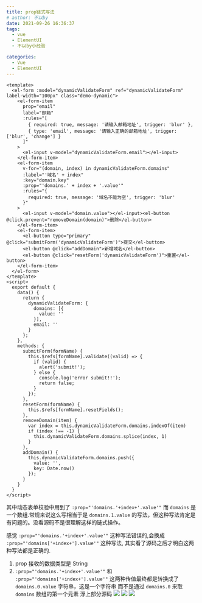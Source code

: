 ```yaml
---
title: prop链式写法
# author: 不以by
date: 2021-09-26 16:36:37
tags: 
  - vue
  - ElementUI
  - 不以by小经验

categories: 
  - Vue
  - ElementUI
---
```

```vue
<template>
  <el-form :model="dynamicValidateForm" ref="dynamicValidateForm" label-width="100px" class="demo-dynamic">
    <el-form-item
      prop="email"
      label="邮箱"
      :rules="[
        { required: true, message: '请输入邮箱地址', trigger: 'blur' },
        { type: 'email', message: '请输入正确的邮箱地址', trigger: ['blur', 'change'] }
      ]"
    >
      <el-input v-model="dynamicValidateForm.email"></el-input>
    </el-form-item>
    <el-form-item
      v-for="(domain, index) in dynamicValidateForm.domains"
      :label="'域名' + index"
      :key="domain.key"
      :prop="'domains.' + index + '.value'"
      :rules="{
        required: true, message: '域名不能为空', trigger: 'blur'
      }"
    >
      <el-input v-model="domain.value"></el-input><el-button @click.prevent="removeDomain(domain)">删除</el-button>
    </el-form-item>
    <el-form-item>
      <el-button type="primary" @click="submitForm('dynamicValidateForm')">提交</el-button>
      <el-button @click="addDomain">新增域名</el-button>
      <el-button @click="resetForm('dynamicValidateForm')">重置</el-button>
    </el-form-item>
  </el-form>
</template>
<script>
  export default {
    data() {
      return {
        dynamicValidateForm: {
          domains: [{
            value: ''
          }],
          email: ''
        }
      };
    },
    methods: {
      submitForm(formName) {
        this.$refs[formName].validate((valid) => {
          if (valid) {
            alert('submit!');
          } else {
            console.log('error submit!!');
            return false;
          }
        });
      },
      resetForm(formName) {
        this.$refs[formName].resetFields();
      },
      removeDomain(item) {
        var index = this.dynamicValidateForm.domains.indexOf(item)
        if (index !== -1) {
          this.dynamicValidateForm.domains.splice(index, 1)
        }
      },
      addDomain() {
        this.dynamicValidateForm.domains.push({
          value: '',
          key: Date.now()
        });
      }
    }
  }
</script>
```

其中动态表单校验中用到了 `:prop="'domains.'+index+'.value'"` 而 `domains` 是一个数组.常规来说这么写相当于是 `domains.1.value` 的写法，但这种写法肯定是有问题的。没看源码不是很理解这样的链式操作。

感觉 `:prop="'domains.'+index+'.value'"` 这种写法错误的,会换成 `:prop="'domains['+index+'].value'"` 这种写法, 其实看了源码之后才明白这两种写法都是正确的.
1. prop 接收的数据类型是 String
2. `:prop="'domains.'+index+'.value'"` 和 `:prop="'domains['+index+'].value'"` 这两种传值最终都是转换成了 `domains.0.value` 字符串，这是一个字符串 而不是通过 `domains.0` 来取 `domains` 数组的第一个元素
浮上部分源码
![](https://cdn.jsdelivr.net/gh/Melanie618/CDN@v1.1/images/ElementUI/El-Form/1502856-20181010162553209-120878951.png?raw=true)
![](https://cdn.jsdelivr.net/gh/Melanie618/CDN@v1.1/images/ElementUI/El-Form/1502856-20181010162743794-1203877402.png?raw=true)
![](https://cdn.jsdelivr.net/gh/Melanie618/CDN@v1.1/images/ElementUI/El-Form/1502856-20181010162700061-1335666674.png?raw=true)